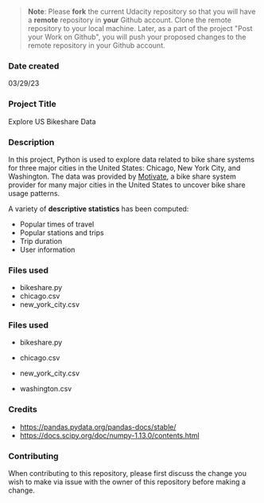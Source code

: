 >**Note**: Please **fork** the current Udacity repository so that you will have a **remote** repository in **your** Github account. Clone the remote repository to your local machine. Later, as a part of the project "Post your Work on Github", you will push your proposed changes to the remote repository in your Github account.

### Date created
03/29/23

### Project Title
Explore US Bikeshare Data

### Description
In this project, Python is used to explore data related to bike share systems for three major cities in the United States: Chicago, New York City, and Washington. The data was provided by [Motivate](https://motivateco.com/), a bike share system provider for many major cities in the United States to uncover bike share usage patterns.

A variety of **descriptive statistics** has been computed:
* Popular times of travel
* Popular stations and trips
* Trip duration
* User information


### Files used
* bikeshare.py 
* chicago.csv 
* new_york_city.csv 


### Files used
* bikeshare.py
* chicago.csv
* new_york_city.csv

* washington.csv

### Credits
* https://pandas.pydata.org/pandas-docs/stable/ 
* https://docs.scipy.org/doc/numpy-1.13.0/contents.html


### Contributing
When contributing to this repository, please first discuss the change you wish to make via issue with the owner of this repository before making a change.
